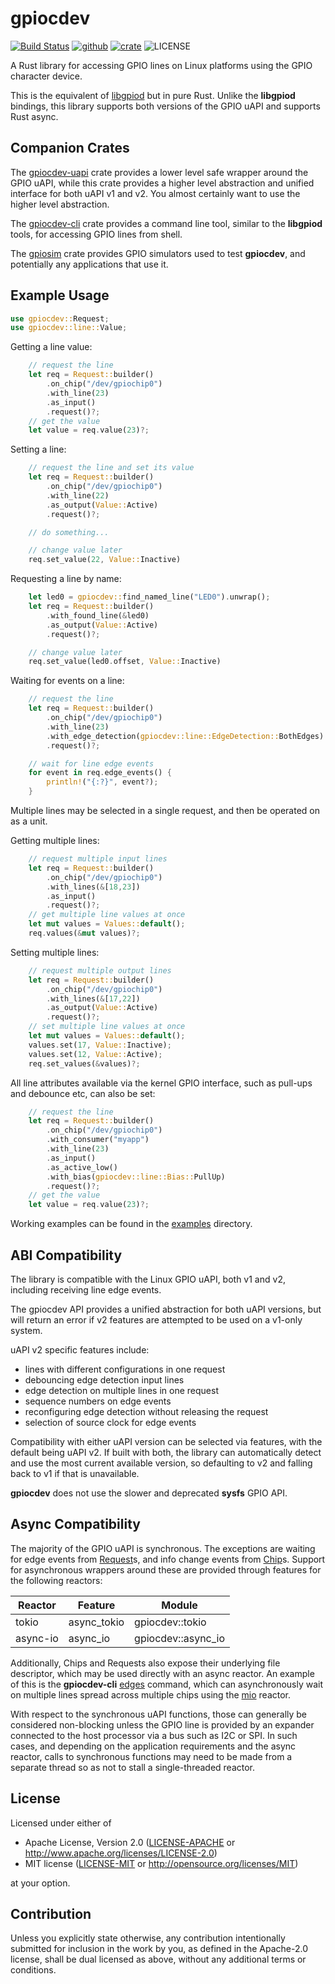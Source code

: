 <!--
SPDX-FileCopyrightText: 2022 Kent Gibson <warthog618@gmail.com>

SPDX-License-Identifier: CC0-1.0
-->
# gpiocdev

[![Build Status](https://img.shields.io/github/actions/workflow/status/warthog618/gpiocdev-rs/rust.yml?logo=github&branch=master)](https://github.com/warthog618/gpiocdev-rs/actions/workflows/rust.yml)
[![github](https://img.shields.io/badge/github-warthog618/gpiocdev--rs-8da0cb.svg?logo=github)](https://github.com/warthog618/gpiocdev-rs)
[![crate](https://img.shields.io/crates/v/gpiocdev.svg?color=fc8d62&logo=rust)](https://crates.io/crates/gpiocdev)
![LICENSE](https://img.shields.io/crates/l/gpiocdev.svg)

A Rust library for accessing GPIO lines on Linux platforms using the GPIO character device.

This is the equivalent of [libgpiod](https://git.kernel.org/pub/scm/libs/libgpiod/libgpiod.git/) but in pure Rust.  Unlike the **libgpiod** bindings, this library supports both versions of the GPIO uAPI and supports Rust async.

## Companion Crates

The [gpiocdev-uapi](https://crates.io/crates/gpiocdev-uapi) crate provides a lower level safe wrapper around the GPIO uAPI, while this crate provides a higher level abstraction and unified interface for both uAPI v1 and v2.  You almost certainly want to use the higher level abstraction.

The [gpiocdev-cli](https://crates.io/crates/gpiocdev-cli) crate provides a command line tool, similar to the **libgpiod** tools, for accessing GPIO lines from shell.

The [gpiosim](https://crates.io/crates/gpiosim) crate provides GPIO simulators used to test **gpiocdev**, and potentially any applications that use it.

## Example Usage

```rust
use gpiocdev::Request;
use gpiocdev::line::Value;
```

Getting a line value:

```rust
    // request the line
    let req = Request::builder()
        .on_chip("/dev/gpiochip0")
        .with_line(23)
        .as_input()
        .request()?;
    // get the value
    let value = req.value(23)?;
```

Setting a line:

```rust
    // request the line and set its value
    let req = Request::builder()
        .on_chip("/dev/gpiochip0")
        .with_line(22)
        .as_output(Value::Active)
        .request()?;

    // do something...

    // change value later
    req.set_value(22, Value::Inactive)
```

Requesting a line by name:

```rust
    let led0 = gpiocdev::find_named_line("LED0").unwrap();
    let req = Request::builder()
        .with_found_line(&led0)
        .as_output(Value::Active)
        .request()?;

    // change value later
    req.set_value(led0.offset, Value::Inactive)
```

Waiting for events on a line:

```rust
    // request the line
    let req = Request::builder()
        .on_chip("/dev/gpiochip0")
        .with_line(23)
        .with_edge_detection(gpiocdev::line::EdgeDetection::BothEdges)
        .request()?;

    // wait for line edge events
    for event in req.edge_events() {
        println!("{:?}", event?);
    }
```

Multiple lines may be selected in a single request, and then be operated on as a unit.

Getting multiple lines:

```rust
    // request multiple input lines
    let req = Request::builder()
        .on_chip("/dev/gpiochip0")
        .with_lines(&[18,23])
        .as_input()
        .request()?;
    // get multiple line values at once
    let mut values = Values::default();
    req.values(&mut values)?;
```

Setting multiple lines:

```rust
    // request multiple output lines
    let req = Request::builder()
        .on_chip("/dev/gpiochip0")
        .with_lines(&[17,22])
        .as_output(Value::Active)
        .request()?;
    // set multiple line values at once
    let mut values = Values::default();
    values.set(17, Value::Inactive);
    values.set(12, Value::Active);
    req.set_values(&values)?;
```

All line attributes available via the kernel GPIO interface, such as pull-ups and debounce etc, can also be set:

```rust
    // request the line
    let req = Request::builder()
        .on_chip("/dev/gpiochip0")
        .with_consumer("myapp")
        .with_line(23)
        .as_input()
        .as_active_low()
        .with_bias(gpiocdev::line::Bias::PullUp)
        .request()?;
    // get the value
    let value = req.value(23)?;
```

Working examples can be found in the [examples](https://github.com/warthog618/gpiocdev-rs/tree/master/lib/examples) directory.

## ABI Compatibility

The library is compatible with the Linux GPIO uAPI, both v1 and v2, including receiving line edge events.

The gpiocdev API provides a unified abstraction for both uAPI versions, but will return an error if v2 features are attempted to be used on a v1-only system.

uAPI v2 specific features include:

- lines with different configurations in one request
- debouncing edge detection input lines
- edge detection on multiple lines in one request
- sequence numbers on edge events
- reconfiguring edge detection without releasing the request
- selection of source clock for edge events

Compatibility with either uAPI version can be selected via features, with the default being uAPI v2.  If built with both, the library can automatically detect and use the most current available version, so defaulting to v2 and falling back to v1 if that is unavailable.

**gpiocdev** does not use the slower and deprecated **sysfs** GPIO API.

## Async Compatibility

The majority of the GPIO uAPI is synchronous.  The exceptions are waiting for edge events from [Request](https://docs.rs/gpiocdev/latest/gpiocdev/request/struct.Request.html)s, and info change events from [Chip](https://docs.rs/gpiocdev/latest/gpiocdev/chip/struct.Chip.html)s.
Support for asynchronous wrappers around these are provided through features for the following reactors:

|Reactor|Feature|Module|
|---|---|---|
|tokio|async_tokio|gpiocdev::tokio|
|async-io|async_io|gpiocdev::async_io|

Additionally, Chips and Requests also expose their underlying file descriptor, which may be used directly with an async reactor.  An example of this is the **gpiocdev-cli** [edges](https://github.com/warthog618/gpiocdev-rs/blob/master/cli/src/edges.rs) command, which can asynchronously wait on multiple lines spread across multiple chips using the [mio](https://crates.io/crates/mio) reactor.

With respect to the synchronous uAPI functions, those can generally be considered non-blocking unless the GPIO line is provided by an expander connected to the host processor via a bus such as I2C or SPI.  In such cases, and depending on the application requirements and the async reactor, calls to synchronous functions may need to be made from a separate thread so as not to stall a single-threaded reactor.

## License

Licensed under either of

- Apache License, Version 2.0 ([LICENSE-APACHE](https://github.com/warthog618/gpiocdev-rs/blob/master/LICENSES/Apache-2.0.txt) or
  <http://www.apache.org/licenses/LICENSE-2.0>)
- MIT license ([LICENSE-MIT](https://github.com/warthog618/gpiocdev-rs/blob/master/LICENSES/MIT.txt) or <http://opensource.org/licenses/MIT>)

at your option.

## Contribution

Unless you explicitly state otherwise, any contribution intentionally submitted
for inclusion in the work by you, as defined in the Apache-2.0 license, shall be
dual licensed as above, without any additional terms or conditions.
